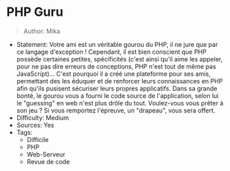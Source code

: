 # PHP Guru
> Author: Mika

- Statement: Votre ami est un véritable gourou du PHP, il ne jure que par ce langage d'exception ! Cependant, il est bien conscient que PHP possède certaines petites, spécificités (c'est ainsi qu'il aime les appeler, pour ne pas dire erreurs de conceptions, PHP n'est tout de même pas JavaScript)... C'est pourquoi il a créé une plateforme pour ses amis, permettant des les éduquer et de renforcer leurs connaissances en PHP afin qu'ils pusisent sécuriser leurs propres applicatifs. Dans sa grande bonté, le gourou vous a fourni le code source de l'application, selon lui le "guessing" en web n'est plus drôle du tout. Voulez-vous vous prêter à son jeu ? Si vous remportez l'épreuve, un "drapeau", vous sera offert.
- Difficulty: Medium
- Sources: Yes
- Tags:
    + Difficile
    + PHP
    + Web-Serveur
    + Revue de code